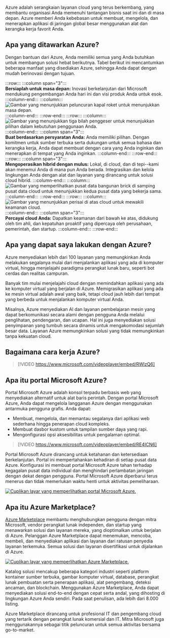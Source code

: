 Azure adalah serangkaian layanan cloud yang terus berkembang, yang membantu organisasi Anda memenuhi tantangan bisnis saat ini dan di masa depan. Azure memberi Anda kebebasan untuk membuat, mengelola, dan menerapkan aplikasi di jaringan global besar menggunakan alat dan kerangka kerja favorit Anda.

## <a name="what-does-azure-offer"></a>Apa yang ditawarkan Azure?

Dengan bantuan dari Azure, Anda memiliki semua yang Anda butuhkan untuk membangun solusi hebat berikutnya. Tabel berikut ini mencantumkan beberapa manfaat yang disediakan Azure, sehingga Anda dapat dengan mudah berinovasi dengan tujuan.

:::row:::
  :::column span="3":::  
**Bersiaplah untuk masa depan:** Inovasi berkelanjutan dari Microsoft mendukung pengembangan Anda hari ini dan visi produk Anda untuk esok.
  :::column-end:::
  :::column:::
![Gambar yang menunjukkan peluncuran kapal roket untuk menunjukkan masa depan.](../media/future.png)
  :::column-end:::
:::row-end:::
:::row:::
  :::column:::
![Gambar yang menunjukkan tiga bilah penggeser untuk menunjukkan pilihan dalam kebutuhan penggunaan Anda.](../media/build.png)
  :::column-end:::
  :::column span="3":::  
**Buat berdasarkan persyaratan Anda:** Anda memiliki pilihan. Dengan komitmen untuk sumber terbuka serta dukungan untuk semua bahasa dan kerangka kerja, Anda dapat membuat dengan cara yang Anda inginkan dan menerapkan di tempat yang Anda inginkan.
  :::column-end:::
:::row-end:::
:::row:::
  :::column span="3":::  
**Mengoperasikan hibrid dengan mulus:** Lokal, di cloud, dan di tepi--kami akan menemui Anda di mana pun Anda berada. Integrasikan dan kelola lingkungan Anda dengan alat dan layanan yang dirancang untuk solusi cloud hibrid.
  :::column-end:::
  :::column:::
![Gambar yang memperlihatkan pusat data bangunan brick di samping pusat data cloud untuk menunjukkan kedua pusat data yang bekerja sama.](../media/hybrid.png)
  :::column-end:::
:::row-end:::
:::row:::
  :::column:::
![Gambar yang menunjukkan perisai di atas cloud untuk mewakili keamanan cloud.](../media/trust.png)
  :::column-end:::
  :::column span="3":::  
**Percayai cloud Anda:** Dapatkan keamanan dari bawah ke atas, didukung oleh tim ahli, dan kepatuhan proaktif yang dipercaya oleh perusahaan, pemerintah, dan startup.
  :::column-end:::
:::row-end:::

## <a name="what-can-i-do-with-azure"></a>Apa yang dapat saya lakukan dengan Azure?

Azure menyediakan lebih dari 100 layanan yang memungkinkan Anda melakukan segalanya mulai dari menjalankan aplikasi yang ada di komputer virtual, hingga menjelajahi paradigma perangkat lunak baru, seperti bot cerdas dan realitas campuran.

Banyak tim mulai menjelajahi cloud dengan memindahkan aplikasi yang ada ke komputer virtual yang berjalan di Azure. Memigrasikan aplikasi yang ada ke mesin virtual adalah awal yang baik, tetapi cloud jauh lebih dari tempat yang berbeda untuk menjalankan komputer virtual Anda.

Misalnya, Azure menyediakan AI dan layanan pembelajaran mesin yang dapat berkomunikasi secara alami dengan pengguna Anda melalui penglihatan, pendengaran, dan ucapan. Hal ini juga menyediakan solusi penyimpanan yang tumbuh secara dinamis untuk mengakomodasi sejumlah besar data. Layanan Azure memungkinkan solusi yang tidak memungkinkan tanpa kekuatan cloud.

## <a name="how-does-azure-work"></a>Bagaimana cara kerja Azure?

> [!VIDEO https://www.microsoft.com/videoplayer/embed/RWlzQ6]

## <a name="what-is-the-azure-portal"></a>Apa itu portal Microsoft Azure?

Portal Microsoft Azure adalah konsol terpadu berbasis web yang menyediakan alternatif untuk alat baris perintah. Dengan portal Microsoft Azure, Anda dapat mengelola langganan Azure dengan menggunakan antarmuka pengguna grafis. Anda dapat:

* Membuat, mengelola, dan memantau segalanya dari aplikasi web sederhana hingga penerapan cloud kompleks.
* Membuat dasbor kustom untuk tampilan sumber daya yang rapi.
* Mengonfigurasi opsi aksesibilitas untuk pengalaman optimal.

> [!VIDEO https://www.microsoft.com/videoplayer/embed/RE4ICN6]

Portal Microsoft Azure dirancang untuk ketahanan dan ketersediaan berkelanjutan. Portal ini mempertahankan kehadiran di setiap pusat data Azure. Konfigurasi ini membuat portal Microsoft Azure tahan terhadap kegagalan pusat data individual dan menghindari perlambatan jaringan dengan dekat dengan pengguna. Portal Microsoft Azure diperbarui terus menerus dan tidak memerlukan waktu henti untuk aktivitas pemeliharaan.

[![Cuplikan layar yang memperlihatkan portal Microsoft Azure.](../media/azure-portal.png)](../media/azure-portal.png#lightbox)

## <a name="what-is-azure-marketplace"></a>Apa itu Azure Marketplace?

[Azure Marketplace](https://azuremarketplace.microsoft.com?azure-portal=true) membantu menghubungkan pengguna dengan mitra Microsoft, vendor perangkat lunak independen, dan startup yang menawarkan solusi dan layanan mereka, yang dioptimalkan untuk berjalan di Azure. Pelanggan Azure Marketplace dapat menemukan, mencoba, membeli, dan menyediakan aplikasi dan layanan dari ratusan penyedia layanan terkemuka. Semua solusi dan layanan disertifikasi untuk dijalankan di Azure.

[![Cuplikan layar yang memperlihatkan Azure Marketplace.](../media/marketplace.png)](../media/marketplace.png#lightbox)

Katalog solusi mencakup beberapa kategori industri seperti platform kontainer sumber terbuka, gambar komputer virtual, database, perangkat lunak pembuatan serta penerapan aplikasi, alat pengembang, deteksi ancaman, dan blockchain. Menggunakan Azure Marketplace, Anda dapat menyediakan solusi end-to-end dengan cepat serta andal, yang dihosting di lingkungan Azure Anda sendiri. Pada saat penulisan, ada lebih dari 8.000 listing.

Azure Marketplace dirancang untuk profesional IT dan pengembang cloud yang tertarik dengan perangkat lunak komersial dan IT. Mitra Microsoft juga menggunakannya sebagai titik peluncuran untuk semua aktivitas bersama go-to-market.

